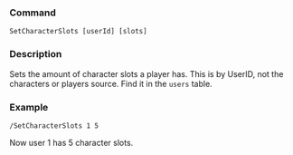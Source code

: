 ### Command
`SetCharacterSlots [userId] [slots]`

### Description
Sets the amount of character slots a player has. This is by UserID, not the characters or players source. Find it in the `users` table.

### Example
```
/SetCharacterSlots 1 5
```
Now user 1 has 5 character slots.